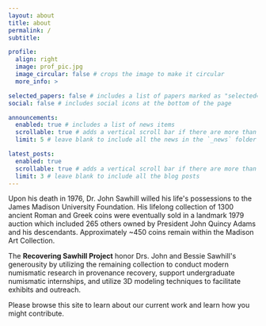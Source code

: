 ```yaml
---
layout: about
title: about
permalink: /
subtitle: 

profile:
  align: right
  image: prof_pic.jpg
  image_circular: false # crops the image to make it circular
  more_info: >

selected_papers: false # includes a list of papers marked as "selected={true}"
social: false # includes social icons at the bottom of the page

announcements:
  enabled: true # includes a list of news items
  scrollable: true # adds a vertical scroll bar if there are more than 3 news items
  limit: 5 # leave blank to include all the news in the `_news` folder

latest_posts:
  enabled: true
  scrollable: true # adds a vertical scroll bar if there are more than 3 new posts items
  limit: 3 # leave blank to include all the blog posts
---
```


Upon his death in 1976, Dr. John Sawhill willed his life's possessions to the James Madison University Foundation. His lifelong collection of 1300 ancient Roman and Greek coins were eventually sold in a landmark 1979 auction which included 265 others owned by President John Quincy Adams and his descendants. Approximately ~450 coins remain within the Madison Art Collection. 

The **Recovering Sawhill Project** honor Drs. John and Bessie Sawhill's generousity by utilizing the remaining collection to conduct modern numismatic research in provenance recovery, support undergraduate numismatic internships, and utilize 3D modeling techniques to facilitate exhibits and outreach.

Please browse this site to learn about our current work and learn how you might contribute.